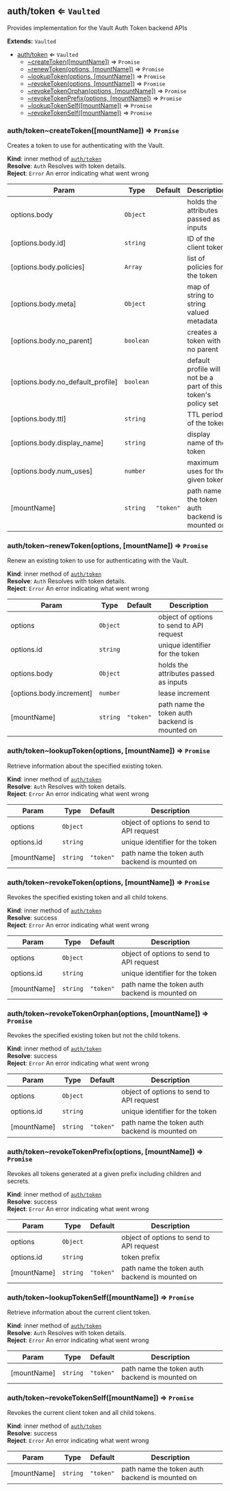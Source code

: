 <a name="module_auth/token"></a>
## auth/token ⇐ <code>Vaulted</code>
Provides implementation for the Vault Auth Token backend APIs

**Extends:** <code>Vaulted</code>  

* [auth/token](#module_auth/token) ⇐ <code>Vaulted</code>
    * [~createToken([mountName])](#module_auth/token..createToken) ⇒ <code>Promise</code>
    * [~renewToken(options, [mountName])](#module_auth/token..renewToken) ⇒ <code>Promise</code>
    * [~lookupToken(options, [mountName])](#module_auth/token..lookupToken) ⇒ <code>Promise</code>
    * [~revokeToken(options, [mountName])](#module_auth/token..revokeToken) ⇒ <code>Promise</code>
    * [~revokeTokenOrphan(options, [mountName])](#module_auth/token..revokeTokenOrphan) ⇒ <code>Promise</code>
    * [~revokeTokenPrefix(options, [mountName])](#module_auth/token..revokeTokenPrefix) ⇒ <code>Promise</code>
    * [~lookupTokenSelf([mountName])](#module_auth/token..lookupTokenSelf) ⇒ <code>Promise</code>
    * [~revokeTokenSelf([mountName])](#module_auth/token..revokeTokenSelf) ⇒ <code>Promise</code>

<a name="module_auth/token..createToken"></a>
### auth/token~createToken([mountName]) ⇒ <code>Promise</code>
Creates a token to use for authenticating with the Vault.

**Kind**: inner method of <code>[auth/token](#module_auth/token)</code>  
**Resolve**: <code>Auth</code> Resolves with token details.  
**Reject**: <code>Error</code> An error indicating what went wrong  

| Param | Type | Default | Description |
| --- | --- | --- | --- |
| options.body | <code>Object</code> |  | holds the attributes passed as inputs |
| [options.body.id] | <code>string</code> |  | ID of the client token |
| [options.body.policies] | <code>Array</code> |  | list of policies for the token |
| [options.body.meta] | <code>Object</code> |  | map of string to string valued metadata |
| [options.body.no_parent] | <code>boolean</code> |  | creates a token with no parent |
| [options.body.no_default_profile] | <code>boolean</code> |  | default profile will not be a part of this token's policy set |
| [options.body.ttl] | <code>string</code> |  | TTL period of the token |
| [options.body.display_name] | <code>string</code> |  | display name of the token |
| [options.body.num_uses] | <code>number</code> |  | maximum uses for the given token |
| [mountName] | <code>string</code> | <code>&quot;token&quot;</code> | path name the token auth backend is mounted on |

<a name="module_auth/token..renewToken"></a>
### auth/token~renewToken(options, [mountName]) ⇒ <code>Promise</code>
Renew an existing token to use for authenticating with the Vault.

**Kind**: inner method of <code>[auth/token](#module_auth/token)</code>  
**Resolve**: <code>Auth</code> Resolves with token details.  
**Reject**: <code>Error</code> An error indicating what went wrong  

| Param | Type | Default | Description |
| --- | --- | --- | --- |
| options | <code>Object</code> |  | object of options to send to API request |
| options.id | <code>string</code> |  | unique identifier for the token |
| options.body | <code>Object</code> |  | holds the attributes passed as inputs |
| [options.body.increment] | <code>number</code> |  | lease increment |
| [mountName] | <code>string</code> | <code>&quot;token&quot;</code> | path name the token auth backend is mounted on |

<a name="module_auth/token..lookupToken"></a>
### auth/token~lookupToken(options, [mountName]) ⇒ <code>Promise</code>
Retrieve information about the specified existing token.

**Kind**: inner method of <code>[auth/token](#module_auth/token)</code>  
**Resolve**: <code>Auth</code> Resolves with token details.  
**Reject**: <code>Error</code> An error indicating what went wrong  

| Param | Type | Default | Description |
| --- | --- | --- | --- |
| options | <code>Object</code> |  | object of options to send to API request |
| options.id | <code>string</code> |  | unique identifier for the token |
| [mountName] | <code>string</code> | <code>&quot;token&quot;</code> | path name the token auth backend is mounted on |

<a name="module_auth/token..revokeToken"></a>
### auth/token~revokeToken(options, [mountName]) ⇒ <code>Promise</code>
Revokes the specified existing token and all child tokens.

**Kind**: inner method of <code>[auth/token](#module_auth/token)</code>  
**Resolve**: success  
**Reject**: <code>Error</code> An error indicating what went wrong  

| Param | Type | Default | Description |
| --- | --- | --- | --- |
| options | <code>Object</code> |  | object of options to send to API request |
| options.id | <code>string</code> |  | unique identifier for the token |
| [mountName] | <code>string</code> | <code>&quot;token&quot;</code> | path name the token auth backend is mounted on |

<a name="module_auth/token..revokeTokenOrphan"></a>
### auth/token~revokeTokenOrphan(options, [mountName]) ⇒ <code>Promise</code>
Revokes the specified existing token but not the child tokens.

**Kind**: inner method of <code>[auth/token](#module_auth/token)</code>  
**Resolve**: success  
**Reject**: <code>Error</code> An error indicating what went wrong  

| Param | Type | Default | Description |
| --- | --- | --- | --- |
| options | <code>Object</code> |  | object of options to send to API request |
| options.id | <code>string</code> |  | unique identifier for the token |
| [mountName] | <code>string</code> | <code>&quot;token&quot;</code> | path name the token auth backend is mounted on |

<a name="module_auth/token..revokeTokenPrefix"></a>
### auth/token~revokeTokenPrefix(options, [mountName]) ⇒ <code>Promise</code>
Revokes all tokens generated at a given prefix including children and secrets.

**Kind**: inner method of <code>[auth/token](#module_auth/token)</code>  
**Resolve**: success  
**Reject**: <code>Error</code> An error indicating what went wrong  

| Param | Type | Default | Description |
| --- | --- | --- | --- |
| options | <code>Object</code> |  | object of options to send to API request |
| options.id | <code>string</code> |  | token prefix |
| [mountName] | <code>string</code> | <code>&quot;token&quot;</code> | path name the token auth backend is mounted on |

<a name="module_auth/token..lookupTokenSelf"></a>
### auth/token~lookupTokenSelf([mountName]) ⇒ <code>Promise</code>
Retrieve information about the current client token.

**Kind**: inner method of <code>[auth/token](#module_auth/token)</code>  
**Resolve**: <code>Auth</code> Resolves with token details.  
**Reject**: <code>Error</code> An error indicating what went wrong  

| Param | Type | Default | Description |
| --- | --- | --- | --- |
| [mountName] | <code>string</code> | <code>&quot;token&quot;</code> | path name the token auth backend is mounted on |

<a name="module_auth/token..revokeTokenSelf"></a>
### auth/token~revokeTokenSelf([mountName]) ⇒ <code>Promise</code>
Revokes the current client token and all child tokens.

**Kind**: inner method of <code>[auth/token](#module_auth/token)</code>  
**Resolve**: success  
**Reject**: <code>Error</code> An error indicating what went wrong  

| Param | Type | Default | Description |
| --- | --- | --- | --- |
| [mountName] | <code>string</code> | <code>&quot;token&quot;</code> | path name the token auth backend is mounted on |

